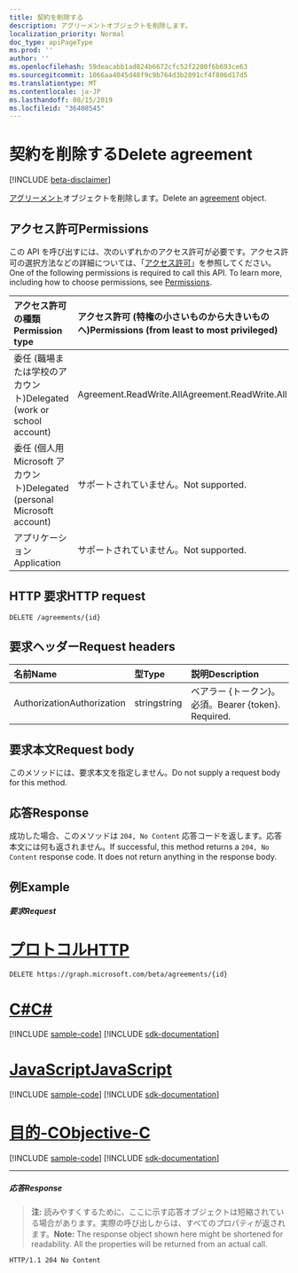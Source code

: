 ```yaml
---
title: 契約を削除する
description: アグリーメントオブジェクトを削除します。
localization_priority: Normal
doc_type: apiPageType
ms.prod: ''
author: ''
ms.openlocfilehash: 59deacabb1ad824b6672cfc52f2280f6b693ce63
ms.sourcegitcommit: 1066aa4045d48f9c9b764d3b2891cf4f806d17d5
ms.translationtype: MT
ms.contentlocale: ja-JP
ms.lasthandoff: 08/15/2019
ms.locfileid: "36408545"
---
```

# <a name="delete-agreement"></a><span data-ttu-id="17e21-103">契約を削除する</span><span class="sxs-lookup"><span data-stu-id="17e21-103">Delete agreement</span></span>

[!INCLUDE [beta-disclaimer](../../includes/beta-disclaimer.md)]

<span data-ttu-id="17e21-104">[アグリーメント](../resources/agreement.md)オブジェクトを削除します。</span><span class="sxs-lookup"><span data-stu-id="17e21-104">Delete an [agreement](../resources/agreement.md) object.</span></span>
## <a name="permissions"></a><span data-ttu-id="17e21-105">アクセス許可</span><span class="sxs-lookup"><span data-stu-id="17e21-105">Permissions</span></span>
<span data-ttu-id="17e21-p101">この API を呼び出すには、次のいずれかのアクセス許可が必要です。アクセス許可の選択方法などの詳細については、「[アクセス許可](/graph/permissions-reference)」を参照してください。</span><span class="sxs-lookup"><span data-stu-id="17e21-p101">One of the following permissions is required to call this API. To learn more, including how to choose permissions, see [Permissions](/graph/permissions-reference).</span></span>

|<span data-ttu-id="17e21-108">アクセス許可の種類</span><span class="sxs-lookup"><span data-stu-id="17e21-108">Permission type</span></span>                        | <span data-ttu-id="17e21-109">アクセス許可 (特権の小さいものから大きいものへ)</span><span class="sxs-lookup"><span data-stu-id="17e21-109">Permissions (from least to most privileged)</span></span>              |
|:--------------------------------------|:---------------------------------------------------------|
|<span data-ttu-id="17e21-110">委任 (職場または学校のアカウント)</span><span class="sxs-lookup"><span data-stu-id="17e21-110">Delegated (work or school account)</span></span>     | <span data-ttu-id="17e21-111">Agreement.ReadWrite.All</span><span class="sxs-lookup"><span data-stu-id="17e21-111">Agreement.ReadWrite.All</span></span> |
|<span data-ttu-id="17e21-112">委任 (個人用 Microsoft アカウント)</span><span class="sxs-lookup"><span data-stu-id="17e21-112">Delegated (personal Microsoft account)</span></span> | <span data-ttu-id="17e21-113">サポートされていません。</span><span class="sxs-lookup"><span data-stu-id="17e21-113">Not supported.</span></span> |
|<span data-ttu-id="17e21-114">アプリケーション</span><span class="sxs-lookup"><span data-stu-id="17e21-114">Application</span></span>                            | <span data-ttu-id="17e21-115">サポートされていません。</span><span class="sxs-lookup"><span data-stu-id="17e21-115">Not supported.</span></span> |

## <a name="http-request"></a><span data-ttu-id="17e21-116">HTTP 要求</span><span class="sxs-lookup"><span data-stu-id="17e21-116">HTTP request</span></span>
<!-- { "blockType": "ignored" } -->
```http
DELETE /agreements/{id}
```
## <a name="request-headers"></a><span data-ttu-id="17e21-117">要求ヘッダー</span><span class="sxs-lookup"><span data-stu-id="17e21-117">Request headers</span></span>
| <span data-ttu-id="17e21-118">名前</span><span class="sxs-lookup"><span data-stu-id="17e21-118">Name</span></span>         | <span data-ttu-id="17e21-119">型</span><span class="sxs-lookup"><span data-stu-id="17e21-119">Type</span></span>        | <span data-ttu-id="17e21-120">説明</span><span class="sxs-lookup"><span data-stu-id="17e21-120">Description</span></span> |
|:-------------|:------------|:------------|
| <span data-ttu-id="17e21-121">Authorization</span><span class="sxs-lookup"><span data-stu-id="17e21-121">Authorization</span></span> | <span data-ttu-id="17e21-122">string</span><span class="sxs-lookup"><span data-stu-id="17e21-122">string</span></span> | <span data-ttu-id="17e21-p102">ベアラー \{トークン\}。必須。</span><span class="sxs-lookup"><span data-stu-id="17e21-p102">Bearer \{token\}. Required.</span></span> |

## <a name="request-body"></a><span data-ttu-id="17e21-125">要求本文</span><span class="sxs-lookup"><span data-stu-id="17e21-125">Request body</span></span>
<span data-ttu-id="17e21-126">このメソッドには、要求本文を指定しません。</span><span class="sxs-lookup"><span data-stu-id="17e21-126">Do not supply a request body for this method.</span></span>


## <a name="response"></a><span data-ttu-id="17e21-127">応答</span><span class="sxs-lookup"><span data-stu-id="17e21-127">Response</span></span>
<span data-ttu-id="17e21-p103">成功した場合、このメソッドは `204, No Content` 応答コードを返します。応答本文には何も返されません。</span><span class="sxs-lookup"><span data-stu-id="17e21-p103">If successful, this method returns a `204, No Content` response code. It does not return anything in the response body.</span></span>

## <a name="example"></a><span data-ttu-id="17e21-130">例</span><span class="sxs-lookup"><span data-stu-id="17e21-130">Example</span></span>
##### <a name="request"></a><span data-ttu-id="17e21-131">要求</span><span class="sxs-lookup"><span data-stu-id="17e21-131">Request</span></span>

# <a name="httptabhttp"></a>[<span data-ttu-id="17e21-132">プロトコル</span><span class="sxs-lookup"><span data-stu-id="17e21-132">HTTP</span></span>](#tab/http)
<!-- {
  "blockType": "request",
  "name": "delete_agreement"
}-->
```http
DELETE https://graph.microsoft.com/beta/agreements/{id}
```
# <a name="ctabcsharp"></a>[<span data-ttu-id="17e21-133">C#</span><span class="sxs-lookup"><span data-stu-id="17e21-133">C#</span></span>](#tab/csharp)
[!INCLUDE [sample-code](../includes/snippets/csharp/delete-agreement-csharp-snippets.md)]
[!INCLUDE [sdk-documentation](../includes/snippets/snippets-sdk-documentation-link.md)]

# <a name="javascripttabjavascript"></a>[<span data-ttu-id="17e21-134">JavaScript</span><span class="sxs-lookup"><span data-stu-id="17e21-134">JavaScript</span></span>](#tab/javascript)
[!INCLUDE [sample-code](../includes/snippets/javascript/delete-agreement-javascript-snippets.md)]
[!INCLUDE [sdk-documentation](../includes/snippets/snippets-sdk-documentation-link.md)]

# <a name="objective-ctabobjc"></a>[<span data-ttu-id="17e21-135">目的-C</span><span class="sxs-lookup"><span data-stu-id="17e21-135">Objective-C</span></span>](#tab/objc)
[!INCLUDE [sample-code](../includes/snippets/objc/delete-agreement-objc-snippets.md)]
[!INCLUDE [sdk-documentation](../includes/snippets/snippets-sdk-documentation-link.md)]

---

##### <a name="response"></a><span data-ttu-id="17e21-136">応答</span><span class="sxs-lookup"><span data-stu-id="17e21-136">Response</span></span>
><span data-ttu-id="17e21-p104">**注:** 読みやすくするために、ここに示す応答オブジェクトは短縮されている場合があります。実際の呼び出しからは、すべてのプロパティが返されます。</span><span class="sxs-lookup"><span data-stu-id="17e21-p104">**Note:** The response object shown here might be shortened for readability. All the properties will be returned from an actual call.</span></span>
<!-- {
  "blockType": "response",
  "truncated": true
} -->
```http
HTTP/1.1 204 No Content
```

<!-- uuid: 8fcb5dbc-d5aa-4681-8e31-b001d5168d79
2015-10-25 14:57:30 UTC -->
<!--
{
  "type": "#page.annotation",
  "description": "Delete agreement",
  "keywords": "",
  "section": "documentation",
  "tocPath": "",
  "suppressions": [
  ]
}
-->
